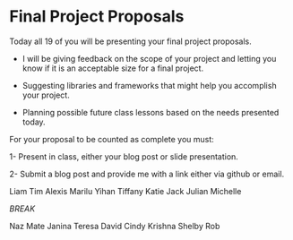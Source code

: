 # Final Project Proposals

Today all 19 of you will be presenting your final project proposals. 

* I will be giving feedback on the scope of your project and letting you know if it is an acceptable size for a final project.

* Suggesting libraries and frameworks that might help you accomplish your project.

* Planning possible future class lessons based on the needs presented today.

For your proposal to be counted as complete you must:

1- Present in class, either your blog post or slide presentation.

2- Submit a blog post and provide me with a link either via github or email.

Liam
Tim
Alexis
Marilu
Yihan
Tiffany
Katie
Jack
Julian
Michelle

*BREAK*

Naz
Mate
Janina
Teresa
David
Cindy
Krishna
Shelby
Rob